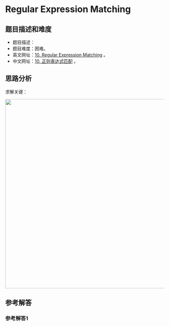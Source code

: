 # Regular Expression Matching

## 题目描述和难度
+ 题目描述：
+ 题目难度：困难。
+ 英文网址：[10. Regular Expression Matching](https://leetcode.com/problems/regular-expression-matching/description/)  。
+ 中文网址：[10. 正则表达式匹配](https://leetcode-cn.com/problems/regular-expression-matching/description/)  。
## 思路分析
求解关键：

<img src="https://liweiwei1419.github.io/images/leetcode-solution/" width="600">

## 参考解答
### 参考解答1

```java

```